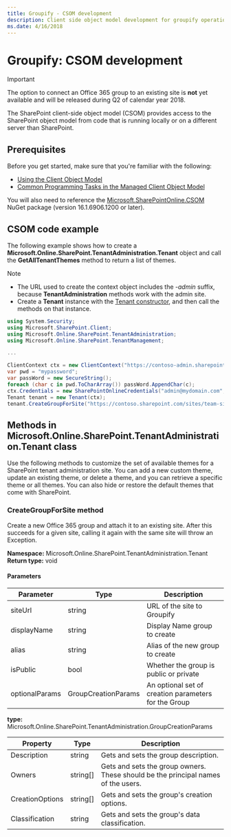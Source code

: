 ```yaml
---
title: Groupify - CSOM development
description: Client side object model development for groupify operation
ms.date: 4/16/2018
---
```


# Groupify: CSOM development

> [!IMPORTANT]
> The option to connect an Office 365 group to an existing site is **not** yet available and will be released during Q2 of calendar year 2018.

The SharePoint client-side object model (CSOM) provides access to the SharePoint object model from code that is running locally or on a different server than SharePoint.    

## Prerequisites
Before you get started, make sure that you're familiar with the following:
- [Using the Client Object Model](https://msdn.microsoft.com/en-us/library/ff798388.aspx)
- [Common Programming Tasks in the Managed Client Object Model](https://msdn.microsoft.com/en-us/library/ee537013.aspx)

You will also need to reference the [Microsoft.SharePointOnline.CSOM](https://www.nuget.org/packages/Microsoft.SharePointOnline.CSOM/) NuGet package (version 16.1.6906.1200 or later).

## CSOM code example

The following example shows how to create a __Microsoft.Online.SharePoint.TenantAdministration.Tenant__ object and call the __GetAllTenantThemes__ method to return a list of themes. 

> [!NOTE]
> * The URL used to create the context object includes the _-admin_ suffix, because **TenantAdministration** methods work with the admin site.
> * Create a __Tenant__ instance with the [Tenant constructor](https://msdn.microsoft.com/en-us/library/dn174852.aspx), and then call the methods on that instance.

```C#
using System.Security;
using Microsoft.SharePoint.Client;
using Microsoft.Online.SharePoint.TenantAdministration;
using Microsoft.Online.SharePoint.TenantManagement;

...

ClientContext ctx = new ClientContext("https://contoso-admin.sharepoint.com/");
var pwd = "mypassword";
var passWord = new SecureString();
foreach (char c in pwd.ToCharArray()) passWord.AppendChar(c);
ctx.Credentials = new SharePointOnlineCredentials("admin@mydomain.com", passWord);
Tenant tenant = new Tenant(ctx);
tenant.CreateGroupForSite("https://contoso.sharepoint.com/sites/team-site", "display-name-for-group", "alias-for-group", true);
```


## Methods in Microsoft.Online.SharePoint.TenantAdministration.Tenant class

Use the following methods to customize the set of available themes for a SharePoint tenant administration site. You can add a new custom theme, update an existing theme, or delete a theme, and you can retrieve a specific theme or all themes. You can also hide or restore the default themes that come with SharePoint.

### CreateGroupForSite method

Create a new Office 365 group and attach it to an existing site.  After this succeeds for a given site, calling it again with the same site will throw an Exception.

__Namespace:__ Microsoft.Online.SharePoint.TenantAdministration.Tenant<br/>
__Return type:__ void

#### Parameters

|Parameter          | Type                |Description |
|-----------        |------               |-------------|
| siteUrl           | string              | URL of the site to Groupify |
| displayName       | string              | Display Name group to create |
| alias             | string              | Alias of the new group to create |
| isPublic          | bool                | Whether the group is public or private |
| optionalParams    | GroupCreationParams | An optional set of creation parameters for the Group |


__type:__ Microsoft.Online.SharePoint.TenantAdministration.GroupCreationParams<br/>

|Property           | Type                |Description |
|-----------        |------               |-------------|
| Description       | string              | Gets and sets the group description. |
| Owners            | string[]            | Gets and sets the group owners. These should be the principal names of the users. |
| CreationOptions   | string[]            | Gets and sets the group's creation options. |
| Classification    | string              | Gets and sets the group's data classification. |

